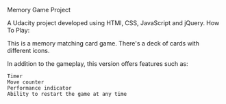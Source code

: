 Memory Game Project

A Udacity project developed using HTMl, CSS, JavaScript and jQuery.
How To Play:

This is a memory matching card game. There's a deck of cards with different icons.

In addition to the gameplay, this version offers features such as:

    Timer
    Move counter
    Performance indicator
    Ability to restart the game at any time
